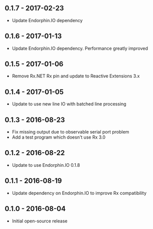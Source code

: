 ## 0.1.7 - 2017-02-23
- Update Endorphin.IO dependency

## 0.1.6 - 2017-01-13
- Update Endorphin.IO dependency. Performance greatly improved

## 0.1.5 - 2017-01-06
- Remove Rx.NET Rx  pin and update to Reactive Extensions 3.x

## 0.1.4 - 2017-01-05
- Update to use new line IO with batched line processing

## 0.1.3 - 2016-08-23
- Fix missing output due to observable serial port problem
- Add a test program which doesn't use Rx 3.0

## 0.1.2 - 2016-08-22
- Update to use Endorphin.IO 0.1.8

## 0.1.1 - 2016-08-19
- Update dependency on Endorphin.IO to improve Rx compatibility

## 0.1.0 - 2016-08-04
- Initial open-source release
